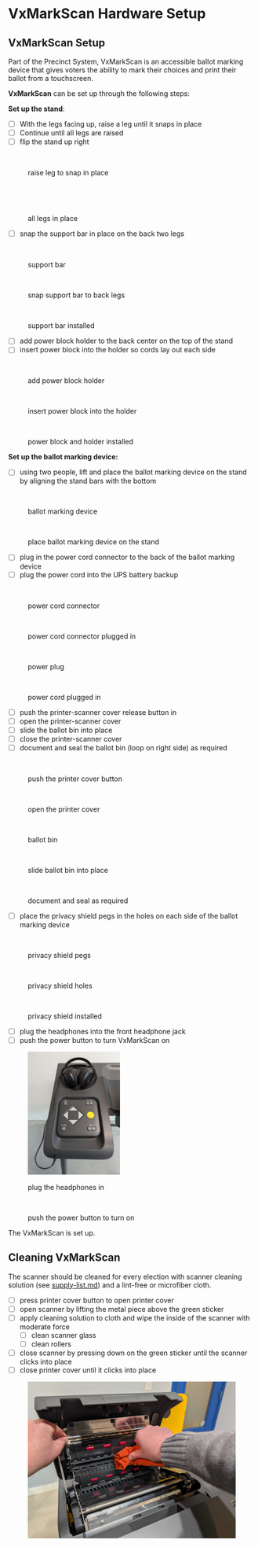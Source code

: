 # VxMarkScan Hardware Setup

## VxMarkScan Setup

Part of the Precinct System, VxMarkScan is an accessible ballot marking device that gives voters the ability to mark their choices and print their ballot from a touchscreen.

**VxMarkScan** can be set up through the following steps:

**Set up the stand**:

* [ ] With the legs facing up, raise a leg until it snaps in place
* [ ] Continue until all legs are raised
* [ ] flip the stand up right

<div><figure><img src="../.gitbook/assets/VxMarkScan%20raising%20one%20leg.png" alt=""><figcaption><p>raise leg to snap in place</p></figcaption></figure> <figure><img src="../.gitbook/assets/VxMarkScan%20one%20leg%20raised.png" alt=""><figcaption></figcaption></figure> <figure><img src="../.gitbook/assets/VxMarkScan%20all%20legs%20raised.png" alt=""><figcaption><p>all legs in place</p></figcaption></figure></div>

* [ ] snap the support bar in place on the back two legs

<div><figure><img src="../.gitbook/assets/VxMarkScan%20support%20bar.png" alt=""><figcaption><p>support bar</p></figcaption></figure> <figure><img src="../.gitbook/assets/VxMarkScan%20put%20support%20bar%20in%20place.png" alt=""><figcaption><p>snap support bar to back legs</p></figcaption></figure> <figure><img src="../.gitbook/assets/VxMarkScan%20support%20bar%20installed.png" alt=""><figcaption><p>support bar installed</p></figcaption></figure></div>

* [ ] add power block holder to the back center on the top of the stand
* [ ] insert power block into the holder so cords lay out each side

<div><figure><img src="../.gitbook/assets/VxMarkScan%20add%20power%20cord%20holder.png" alt=""><figcaption><p>add power block holder</p></figcaption></figure> <figure><img src="../.gitbook/assets/VxMarkScan%20power%20block%20in%20holder.png" alt=""><figcaption><p>insert power block into the holder</p></figcaption></figure> <figure><img src="../.gitbook/assets/VxMarkScan%20stand%20power%20cord%20holder%20and%20power%20block%20istalled.png" alt=""><figcaption><p>power block and holder installed</p></figcaption></figure></div>

**Set up the ballot marking device:**

* [ ] using two people, lift and place the ballot marking device on the stand by aligning the stand bars with the bottom

<div><figure><img src="../.gitbook/assets/VxMarkScan%20main%20unit.png" alt=""><figcaption><p>ballot marking device</p></figcaption></figure> <figure><img src="../.gitbook/assets/VxMarkScan%20place%20unit%20on%20legs.png" alt=""><figcaption><p>place ballot marking device on the stand</p></figcaption></figure></div>

* [ ] plug in the power cord connector to the back of the ballot marking device
* [ ] plug the power cord into the UPS battery backup

<div><figure><img src="../.gitbook/assets/VxMarkScan%20unit%20plug.png" alt=""><figcaption><p>power cord connector</p></figcaption></figure> <figure><img src="../.gitbook/assets/VxMarkScan%20unit%20plug%20plugged%20in.png" alt=""><figcaption><p>power cord connector plugged in</p></figcaption></figure> <figure><img src="../.gitbook/assets/VxMarkScan%20power%20cord.png" alt=""><figcaption><p>power plug</p></figcaption></figure> <figure><img src="../.gitbook/assets/VxMarkScan%20power%20cord%20plugged%20into%20UPS.png" alt=""><figcaption><p>power cord plugged in</p></figcaption></figure></div>

* [ ] push the printer-scanner cover release button in
* [ ] open the printer-scanner cover
* [ ] slide the ballot bin into place
* [ ] close the printer-scanner cover
* [ ] document and seal the ballot bin (loop on right side) as required

<div><figure><img src="../.gitbook/assets/VxMarkScan%20open%20printer%20cover.png" alt=""><figcaption><p>push the printer cover button</p></figcaption></figure> <figure><img src="../.gitbook/assets/VxMarkScan%20printer%20cover%20open.png" alt=""><figcaption><p>open the printer cover</p></figcaption></figure> <figure><img src="../.gitbook/assets/VxMarkScan%20ballot%20bin.png" alt=""><figcaption><p>ballot bin</p></figcaption></figure> <figure><img src="../.gitbook/assets/VxMarkScan%20ballot%20bin%20attached.png" alt=""><figcaption><p>slide ballot bin into place</p></figcaption></figure> <figure><img src="../.gitbook/assets/VxMarkScan%20ballot%20bin%20seal.png" alt=""><figcaption><p>document and seal as required</p></figcaption></figure></div>

* [ ] place the privacy shield pegs in the holes on each side of the ballot marking device

<div><figure><img src="../.gitbook/assets/VxMarkScan%20privacy%20shield%20pegs%20highlighted.png" alt=""><figcaption><p>privacy shield pegs</p></figcaption></figure> <figure><img src="../.gitbook/assets/VxMarkScan%20privacy%20shield%20holes.png" alt=""><figcaption><p>privacy shield holes</p></figcaption></figure> <figure><img src="../.gitbook/assets/VxMarkScan%20privacy%20shield%20installed.png" alt=""><figcaption><p>privacy shield installed</p></figcaption></figure></div>

* [ ] plug the headphones into the front headphone jack
* [ ] push the power button to turn VxMarkScan on

<div><figure><img src="../.gitbook/assets/image (26).png" alt="" width="188"><figcaption><p>plug the headphones in</p></figcaption></figure> <figure><img src="../.gitbook/assets/VxMarkScan%20power%20button.png" alt="" width="375"><figcaption><p>push the power button to turn on</p></figcaption></figure></div>

The VxMarkScan is set up.

## Cleaning VxMarkScan

The scanner should be cleaned for every election with scanner cleaning solution (see [supply-list.md](../miscellaneous/supply-list.md "mention")) and a lint-free or microfiber cloth.

* [ ] press printer cover button to open printer cover
* [ ] open scanner by lifting the metal piece above the green sticker
* [ ] apply cleaning solution to cloth and wipe the inside of the scanner with moderate force
  * [ ] clean scanner glass
  * [ ] clean rollers
* [ ] close scanner by pressing down on the green sticker until the scanner clicks into place
* [ ] close printer cover until it clicks into place

<figure><img src="../.gitbook/assets/PXL_20241125_224803109.jpg" alt="" width="563"><figcaption></figcaption></figure>

